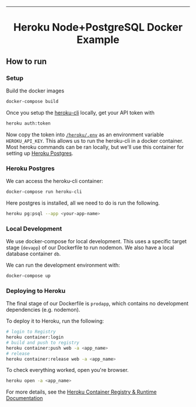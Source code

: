
---

<div align="center">

# Heroku Node+PostgreSQL Docker Example

</div>




## How to run

### Setup
Build the docker images
```bash
docker-compose build
```


Once you setup the [heroku-cli](https://devcenter.heroku.com/articles/heroku-cli) locally, get your API token with
```bash
heroku auth:token
```

Now copy the token into [`/heroku/.env`](/heroku/.env) as an environment variable `HEROKU_API_KEY`. This allows us to run the heroku-cli in a docker container. Most heroku commands can be ran locally, but we'll use this container for setting up [Heroku Postgres](https://devcenter.heroku.com/categories/heroku-postgres).


### Heroku Postgres
We can access the heroku-cli container:
```bash
docker-compose run heroku-cli
```
Here postgres is installed, all we need to do is run the following.

```bash
heroku pg:psql --app <your-app-name>
```

### Local Development

We use docker-compose for local development. This uses a specific target stage (`devapp`) of our Dockerfile to run nodemon. We also have a local database container `db`.

 We can run the development environment with:
```bash
docker-compose up
```

### Deploying to Heroku
The final stage of our Dockerfile is `prodapp`, which contains no development dependencies (e.g. nodemon).

To deploy it to Heroku, run the following:
```bash
# login to Registry
heroku container:login
# build and push to registry
heroku container:push web -a <app_name>
# release
heroku container:release web -a <app_name>
```

To check everything worked, open you're browser.
```bash
heroku open -a <app_name>
```

For more details, see the [Heroku Container Registry & Runtime Documentation](https://devcenter.heroku.com/articles/container-registry-and-runtime)
